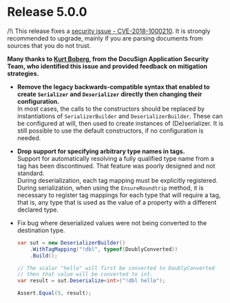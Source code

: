 # Release 5.0.0

/!\ This release fixes a [security issue - CVE-2018-1000210](https://nvd.nist.gov/vuln/detail/CVE-2018-1000210). It is strongly recommended to upgrade,
mainly if you are parsing documents from sources that you do not trust.

**Many thanks to [Kurt Boberg](mailto:kurt.boberg@docusign.com), from the DocuSign Application Security Team, who identified this issue and provided feedback on mitigation strategies.**

* **Remove the legacy backwards-compatible syntax that enabled to create
  `Serializer` and `Deserializer` directly then changing their configuration.**  
  In most cases, the calls to the constructors should be replaced by
  instantiations of `SerializerBuilder` and `DeserializerBuilder`.
  These can be configured at will, then used to create instances of
  (De)serializer.
  It is still possible to use the default constructors, if no configuration is needed. 

* **Drop support for specifying arbitrary type names in tags.**  
  Support for automatically resolving a fully qualified type name
  from a tag has been discontinued. That feature was poorly designed
  and not standard.  
  During deserialization, each tag mapping must be explicitly registered.
  During serialization, when using the `EnsureRoundtrip` method, it is necessary to
  register tag mappings for each type that will require a tag, that is, any type that
  is used as the value of a property with a different declared type.  

* Fix bug where deserialized values were not being converted to the destination type.  
  ```c#
  var sut = new DeserializerBuilder()
      .WithTagMapping("!dbl", typeof(DoublyConverted))
      .Build();

  // The scalar "hello" will first be converted to DoublyConverted
  // then that value will be converted to int.
  var result = sut.Deserialize<int>("!dbl hello");

  Assert.Equal(5, result);
  ```

